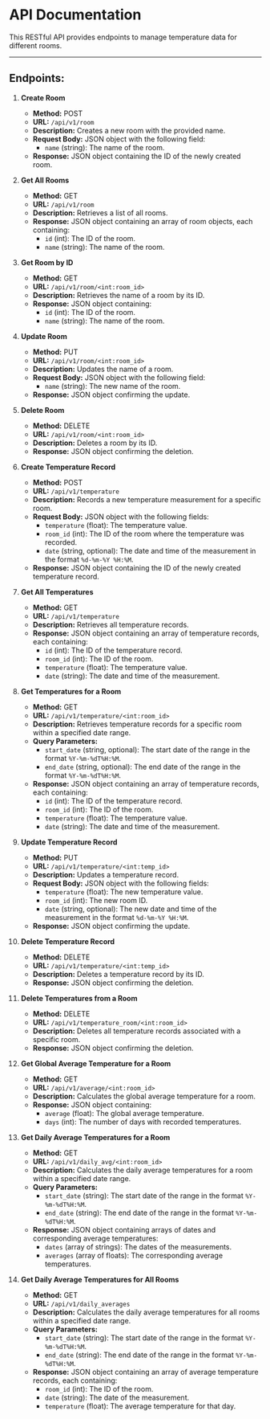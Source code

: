 # API Documentation

This RESTful API provides endpoints to manage temperature data for different rooms.

---

## Endpoints:

1. **Create Room**
   - **Method:** POST
   - **URL:** `/api/v1/room`
   - **Description:** Creates a new room with the provided name.
   - **Request Body:** JSON object with the following field:
     - `name` (string): The name of the room.
   - **Response:** JSON object containing the ID of the newly created room.

2. **Get All Rooms**
   - **Method:** GET
   - **URL:** `/api/v1/room`
   - **Description:** Retrieves a list of all rooms.
   - **Response:** JSON object containing an array of room objects, each containing:
     - `id` (int): The ID of the room.
     - `name` (string): The name of the room.

3. **Get Room by ID**
   - **Method:** GET
   - **URL:** `/api/v1/room/<int:room_id>`
   - **Description:** Retrieves the name of a room by its ID.
   - **Response:** JSON object containing:
     - `id` (int): The ID of the room.
     - `name` (string): The name of the room.

4. **Update Room**
   - **Method:** PUT
   - **URL:** `/api/v1/room/<int:room_id>`
   - **Description:** Updates the name of a room.
   - **Request Body:** JSON object with the following field:
     - `name` (string): The new name of the room.
   - **Response:** JSON object confirming the update.

5. **Delete Room**
   - **Method:** DELETE
   - **URL:** `/api/v1/room/<int:room_id>`
   - **Description:** Deletes a room by its ID.
   - **Response:** JSON object confirming the deletion.

6. **Create Temperature Record**
   - **Method:** POST
   - **URL:** `/api/v1/temperature`
   - **Description:** Records a new temperature measurement for a specific room.
   - **Request Body:** JSON object with the following fields:
     - `temperature` (float): The temperature value.
     - `room_id` (int): The ID of the room where the temperature was recorded.
     - `date` (string, optional): The date and time of the measurement in the format `%d-%m-%Y %H:%M`.
   - **Response:** JSON object containing the ID of the newly created temperature record.

7. **Get All Temperatures**
   - **Method:** GET
   - **URL:** `/api/v1/temperature`
   - **Description:** Retrieves all temperature records.
   - **Response:** JSON object containing an array of temperature records, each containing:
     - `id` (int): The ID of the temperature record.
     - `room_id` (int): The ID of the room.
     - `temperature` (float): The temperature value.
     - `date` (string): The date and time of the measurement.

8. **Get Temperatures for a Room**
   - **Method:** GET
   - **URL:** `/api/v1/temperature/<int:room_id>`
   - **Description:** Retrieves temperature records for a specific room within a specified date range.
   - **Query Parameters:**
     - `start_date` (string, optional): The start date of the range in the format `%Y-%m-%dT%H:%M`.
     - `end_date` (string, optional): The end date of the range in the format `%Y-%m-%dT%H:%M`.
   - **Response:** JSON object containing an array of temperature records, each containing:
     - `id` (int): The ID of the temperature record.
     - `room_id` (int): The ID of the room.
     - `temperature` (float): The temperature value.
     - `date` (string): The date and time of the measurement.

9. **Update Temperature Record**
   - **Method:** PUT
   - **URL:** `/api/v1/temperature/<int:temp_id>`
   - **Description:** Updates a temperature record.
   - **Request Body:** JSON object with the following fields:
     - `temperature` (float): The new temperature value.
     - `room_id` (int): The new room ID.
     - `date` (string, optional): The new date and time of the measurement in the format `%d-%m-%Y %H:%M`.
   - **Response:** JSON object confirming the update.

10. **Delete Temperature Record**
    - **Method:** DELETE
    - **URL:** `/api/v1/temperature/<int:temp_id>`
    - **Description:** Deletes a temperature record by its ID.
    - **Response:** JSON object confirming the deletion.

11. **Delete Temperatures from a Room**
    - **Method:** DELETE
    - **URL:** `/api/v1/temperature_room/<int:room_id>`
    - **Description:** Deletes all temperature records associated with a specific room.
    - **Response:** JSON object confirming the deletion.

12. **Get Global Average Temperature for a Room**
    - **Method:** GET
    - **URL:** `/api/v1/average/<int:room_id>`
    - **Description:** Calculates the global average temperature for a room.
    - **Response:** JSON object containing:
      - `average` (float): The global average temperature.
      - `days` (int): The number of days with recorded temperatures.

13. **Get Daily Average Temperatures for a Room**
    - **Method:** GET
    - **URL:** `/api/v1/daily_avg/<int:room_id>`
    - **Description:** Calculates the daily average temperatures for a room within a specified date range.
    - **Query Parameters:**
      - `start_date` (string): The start date of the range in the format `%Y-%m-%dT%H:%M`.
      - `end_date` (string): The end date of the range in the format `%Y-%m-%dT%H:%M`.
    - **Response:** JSON object containing arrays of dates and corresponding average temperatures:
      - `dates` (array of strings): The dates of the measurements.
      - `averages` (array of floats): The corresponding average temperatures.

14. **Get Daily Average Temperatures for All Rooms**
    - **Method:** GET
    - **URL:** `/api/v1/daily_averages`
    - **Description:** Calculates the daily average temperatures for all rooms within a specified date range.
    - **Query Parameters:**
      - `start_date` (string): The start date of the range in the format `%Y-%m-%dT%H:%M`.
      - `end_date` (string): The end date of the range in the format `%Y-%m-%dT%H:%M`.
    - **Response:** JSON object containing an array of average temperature records, each containing:
      - `room_id` (int): The ID of the room.
      - `date` (string): The date of the measurement.
      - `temperature` (float): The average temperature for that day.
